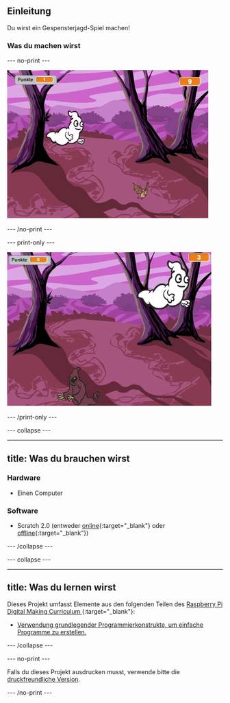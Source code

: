 ## Einleitung

Du wirst ein Gespensterjagd-Spiel machen!

### Was du machen wirst

\--- no-print \---

![Vorschau](images/showcase.gif)

\--- /no-print \---

\--- print-only \---

![Vorschau](images/showcase-static.png)

\--- /print-only \---

\--- collapse \---

* * *

## title: Was du brauchen wirst

### Hardware

+ Einen Computer

### Software

+ Scratch 2.0 (entweder [online](http://rpf.io/scratchon){:target="_blank"} oder [offline](http://rpf.io/scratchoff){:target="_blank"})

\--- /collapse \---

\--- collapse \---

* * *

## title: Was du lernen wirst

Dieses Projekt umfasst Elemente aus den folgenden Teilen des [ Raspberry Pi Digital Making Curriculum ](http://rpf.io/curriculum) {:target="_blank"}:

+ [Verwendung grundlegender Programmierkonstrukte, um einfache Programme zu erstellen.](https://www.raspberrypi.org/curriculum/programming/creator)

\--- /collapse \---

\--- no-print \---

Falls du dieses Projekt ausdrucken musst, verwende bitte die [druckfreundliche Version](https://projects.raspberrypi.org/en/projects/ghostbusters/print).

\--- /no-print \---